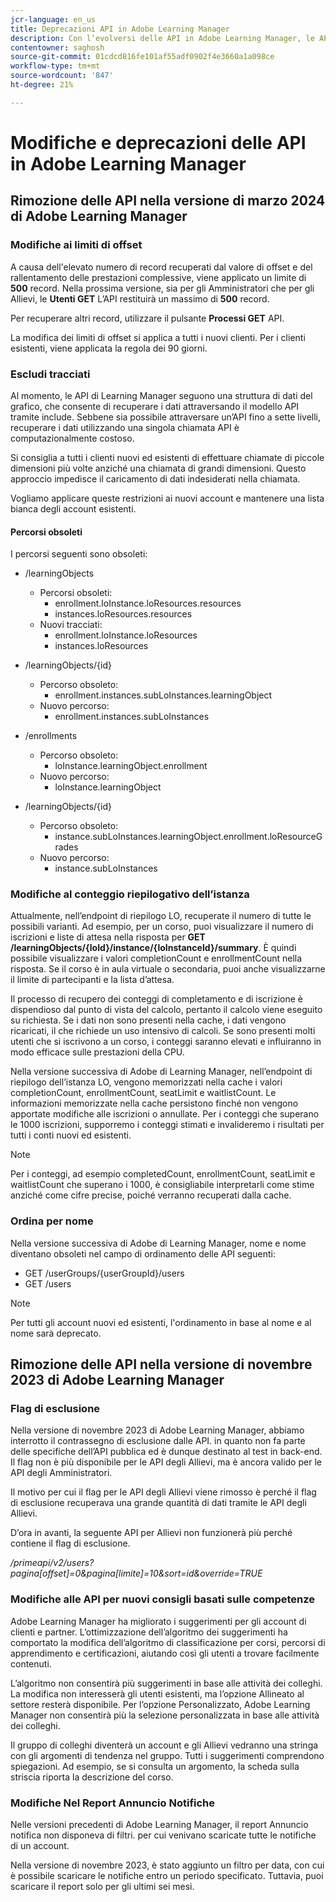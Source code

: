 ```yaml
---
jcr-language: en_us
title: Deprecazioni API in Adobe Learning Manager
description: Con l’evolversi delle API in Adobe Learning Manager, le API vengono periodicamente riorganizzate o aggiornate. Quando le API si evolvono, le API precedenti sono obsolete e alla fine rimosse. Questa pagina contiene le informazioni necessarie per eseguire la migrazione da versioni API obsolete a versioni API più recenti e stabili.
contentowner: saghosh
source-git-commit: 01cdcd816fe101af55adf0902f4e3660a1a098ce
workflow-type: tm+mt
source-wordcount: '847'
ht-degree: 21%

---
```



# Modifiche e deprecazioni delle API in Adobe Learning Manager

## Rimozione delle API nella versione di marzo 2024 di Adobe Learning Manager

<!-- ### Changes in Rate Limits

With the next release of Adobe Learning Manager, we're restructuring API rate limits for new accounts. For existing accounts, only the Admin APIs will be rate-limited. After 90 days (about 3 months), we will restructure rate limits for all APIs, but existing accounts will be whitelisted according to current usage. Existing accounts need to revisit their learner API usage. 

For new accounts, if they want to increase the rate limits, they must contact the Customer Success team of ALM. 

#### Which APIs will be rate limited 

For new accounts, all Admin, Learner, and Search APIs will have rate limits and burst enforced.  

The API burst rate or burst limit refers to the maximum number of requests allowed to be made to an API in a short burst within a limited timeframe. 

The following table lists the rate and burst limits for the APIs.

<table>
    <tr>
        <th>API</th>
        <th>Number of requests-RPM</th>
        <th>Number of requests-Burst</th>
    </tr>
    <tr>
        <td>Admin</td>
        <td>5</td>
        <td>5</td>
    </tr>
    <tr>
        <td>Learner</td>
        <td>20</td>
        <td>5</td>
    </tr>
    <tr>
        <td>Search</td>
        <td>50</td>
        <td>5</td>
    </tr>
</table>
-->

### Modifiche ai limiti di offset

A causa dell&#39;elevato numero di record recuperati dal valore di offset e del rallentamento delle prestazioni complessive, viene applicato un limite di **500** record. Nella prossima versione, sia per gli Amministratori che per gli Allievi, le **Utenti GET** L’API restituirà un massimo di **500** record.

Per recuperare altri record, utilizzare il pulsante **Processi GET** API.

La modifica dei limiti di offset si applica a tutti i nuovi clienti. Per i clienti esistenti, viene applicata la regola dei 90 giorni.

### Escludi tracciati

Al momento, le API di Learning Manager seguono una struttura di dati del grafico, che consente di recuperare i dati attraversando il modello API tramite include. Sebbene sia possibile attraversare un’API fino a sette livelli, recuperare i dati utilizzando una singola chiamata API è computazionalmente costoso.

Si consiglia a tutti i clienti nuovi ed esistenti di effettuare chiamate di piccole dimensioni più volte anziché una chiamata di grandi dimensioni. Questo approccio impedisce il caricamento di dati indesiderati nella chiamata.

Vogliamo applicare queste restrizioni ai nuovi account e mantenere una lista bianca degli account esistenti.

#### Percorsi obsoleti

I percorsi seguenti sono obsoleti:

* /learningObjects
   * Percorsi obsoleti:
      * enrollment.loInstance.loResources.resources
      * instances.loResources.resources
   * Nuovi tracciati:
      * enrollment.loInstance.loResources
      * instances.loResources

* /learningObjects/{id}
   * Percorso obsoleto:
      * enrollment.instances.subLoInstances.learningObject
   * Nuovo percorso:
      * enrollment.instances.subLoInstances

* /enrollments
   * Percorso obsoleto:
      * loInstance.learningObject.enrollment
   * Nuovo percorso:
      * loInstance.learningObject

* /learningObjects/{id}
   * Percorso obsoleto:
      * instance.subLoInstances.learningObject.enrollment.loResourceGrades
   * Nuovo percorso:
      * instance.subLoInstances

### Modifiche al conteggio riepilogativo dell’istanza

Attualmente, nell’endpoint di riepilogo LO, recuperate il numero di tutte le possibili varianti. Ad esempio, per un corso, puoi visualizzare il numero di iscrizioni e liste di attesa nella risposta per **GET /learningObjects/{loId}/instance/{loInstanceId}/summary**. È quindi possibile visualizzare i valori completionCount e enrollmentCount nella risposta. Se il corso è in aula virtuale o secondaria, puoi anche visualizzarne il limite di partecipanti e la lista d’attesa.

Il processo di recupero dei conteggi di completamento e di iscrizione è dispendioso dal punto di vista del calcolo, pertanto il calcolo viene eseguito su richiesta. Se i dati non sono presenti nella cache, i dati vengono ricaricati, il che richiede un uso intensivo di calcoli. Se sono presenti molti utenti che si iscrivono a un corso, i conteggi saranno elevati e influiranno in modo efficace sulle prestazioni della CPU.

Nella versione successiva di Adobe di Learning Manager, nell’endpoint di riepilogo dell’istanza LO, vengono memorizzati nella cache i valori completionCount, enrollmentCount, seatLimit e waitlistCount. Le informazioni memorizzate nella cache persistono finché non vengono apportate modifiche alle iscrizioni o annullate. Per i conteggi che superano le 1000 iscrizioni, supporremo i conteggi stimati e invalideremo i risultati per tutti i conti nuovi ed esistenti.

>[!NOTE]
>
>Per i conteggi, ad esempio completedCount, enrollmentCount, seatLimit e waitlistCount che superano i 1000, è consigliabile interpretarli come stime anziché come cifre precise, poiché verranno recuperati dalla cache.

### Ordina per nome

Nella versione successiva di Adobe di Learning Manager, nome e nome diventano obsoleti nel campo di ordinamento delle API seguenti:

* GET /userGroups/{userGroupId}/users
* GET /users

>[!NOTE]
>
>Per tutti gli account nuovi ed esistenti, l&#39;ordinamento in base al nome e al nome sarà deprecato.


## Rimozione delle API nella versione di novembre 2023 di Adobe Learning Manager

### Flag di esclusione

Nella versione di novembre 2023 di Adobe Learning Manager, abbiamo interrotto il contrassegno di esclusione dalle API. in quanto non fa parte delle specifiche dell’API pubblica ed è dunque destinato al test in back-end. Il flag non è più disponibile per le API degli Allievi, ma è ancora valido per le API degli Amministratori.

Il motivo per cui il flag per le API degli Allievi viene rimosso è perché il flag di esclusione recuperava una grande quantità di dati tramite le API degli Allievi.

D’ora in avanti, la seguente API per Allievi non funzionerà più perché contiene il flag di esclusione.

_/primeapi/v2/users?pagina[offset]=0&amp;pagina[limite]=10&amp;sort=id&amp;override=TRUE_

### Modifiche alle API per nuovi consigli basati sulle competenze

Adobe Learning Manager ha migliorato i suggerimenti per gli account di clienti e partner. L’ottimizzazione dell’algoritmo dei suggerimenti ha comportato la modifica dell’algoritmo di classificazione per corsi, percorsi di apprendimento e certificazioni, aiutando così gli utenti a trovare facilmente contenuti.

L’algoritmo non consentirà più suggerimenti in base alle attività dei colleghi. La modifica non interesserà gli utenti esistenti, ma l’opzione Allineato al settore resterà disponibile. Per l’opzione Personalizzato, Adobe Learning Manager non consentirà più la selezione personalizzata in base alle attività dei colleghi.

Il gruppo di colleghi diventerà un account e gli Allievi vedranno una stringa con gli argomenti di tendenza nel gruppo. Tutti i suggerimenti comprendono spiegazioni. Ad esempio, se si consulta un argomento, la scheda sulla striscia riporta la descrizione del corso.

### Modifiche Nel Report Annuncio Notifiche

Nelle versioni precedenti di Adobe Learning Manager, il report Annuncio notifica non disponeva di filtri. per cui venivano scaricate tutte le notifiche di un account.

Nella versione di novembre 2023, è stato aggiunto un filtro per data, con cui è possibile scaricare le notifiche entro un periodo specificato.  Tuttavia, puoi scaricare il report solo per gli ultimi sei mesi.